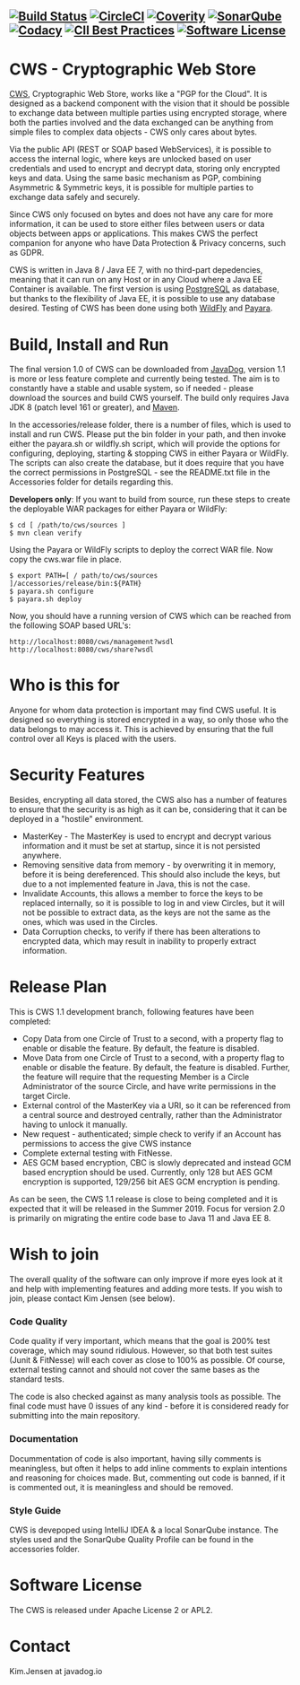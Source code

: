 [![Build Status](https://api.travis-ci.org/JavaDogs/cws.svg)](https://travis-ci.org/JavaDogs/cws) [![CircleCI](https://circleci.com/gh/JavaDogs/cws.png?style=shield)](https://circleci.com/gh/JavaDogs/cws) [![Coverity](https://scan.coverity.com/projects/13955/badge.svg)](https://scan.coverity.com/projects/javadogs-cws) [![SonarQube](https://sonarcloud.io/api/project_badges/measure?project=io.javadog:cws&metric=alert_status)](https://sonarcloud.io/dashboard?id=io.javadog:cws) [![Codacy](https://api.codacy.com/project/badge/Grade/78366d7059554164a3f65ceabe986598)](https://www.codacy.com/app/cws/cws) [![CII Best Practices](https://bestpractices.coreinfrastructure.org/projects/1566/badge)](https://bestpractices.coreinfrastructure.org/projects/1566) [![Software License](https://img.shields.io/badge/license-Apache+License+2.0-blue.svg)](http://www.apache.org/licenses/LICENSE-2.0)
--

# CWS - Cryptographic Web Store
[CWS](https://javadog.io/), Cryptographic Web Store, works like a "PGP for the
Cloud". It is designed as a backend component with the vision that it should be
possible to exchange data between multiple parties using encrypted storage,
where both the parties involved and the data exchanged can be anything from
simple files to complex data objects - CWS only cares about bytes.

Via the public API (REST or SOAP based WebServices), it is possible to access
the internal logic, where keys are unlocked based on user credentials and used
to encrypt and decrypt data, storing only encrypted keys and data. Using the
same basic mechanism as PGP, combining Asymmetric & Symmetric keys, it is
possible for multiple parties to exchange data safely and securely.

Since CWS only focused on bytes and does not have any care for more information,
it can be used to store either files between users or data objects between apps
or applications. This makes CWS the perfect companion for anyone who have Data
Protection & Privacy concerns, such as GDPR.

CWS is written in Java 8 / Java EE 7, with no third-part depedencies, meaning
that it can run on any Host or in any Cloud where a Java EE Container is
available. The first version is using [PostgreSQL](https://www.postgresql.org/)
as database, but thanks to the flexibility of Java EE, it is possible to use any
database desired. Testing of CWS has been done using both
[WildFly](http://www.wildfly.org/) and [Payara](https://payara.fish/).

# Build, Install and Run
The final version 1.0 of CWS can be downloaded from [JavaDog](https://javadog.io/),
version 1.1 is more or less feature complete and currently being tested. The aim
is to constantly have a stable and usable system, so if needed - please download
the sources and build CWS yourself. The build only requires Java JDK 8 (patch
level 161 or greater), and [Maven](https://maven.apache.org/).

In the accessories/release folder, there is a number of files, which is used to
install and run CWS. Please put the bin folder in your path, and then invoke
either the payara.sh or wildfly.sh script, which will provide the options for
configuring, deploying, starting & stopping CWS in either Payara or WildFly. The
scripts can also create the database, but it does require that you have the
correct permissions in PostgreSQL - see the README.txt file in the Accessories
folder for details regarding this.

**Developers only**: If you want to build from source, run these steps to
create the deployable WAR packages for either Payara or WildFly:

```
$ cd [ /path/to/cws/sources ]
$ mvn clean verify
```

Using the Payara or WildFly scripts to deploy the correct WAR file.
Now copy the cws.war file in place.

```
$ export PATH=[ / path/to/cws/sources ]/accessories/release/bin:${PATH}
$ payara.sh configure
$ payara.sh deploy
```

Now, you should have a running version of CWS which can be reached from the
following SOAP based URL's:

```
http://localhost:8080/cws/management?wsdl
http://localhost:8080/cws/share?wsdl
```

# Who is this for
Anyone for whom data protection is important may find CWS useful. It is designed
so everything is stored encrypted in a way, so only those who the data belongs
to may access it. This is achieved by ensuring that the full control over all
Keys is placed with the users.

# Security Features
Besides, encrypting all data stored, the CWS also has a number of features to
ensure that the security is as high as it can be, considering that it can be
deployed in a "hostile" environment.

 * MasterKey - The MasterKey is used to encrypt and decrypt various information
   and it must be set at startup, since it is not persisted anywhere.
 * Removing sensitive data from memory - by overwriting it in memory, before it
   is being dereferenced. This should also include the keys, but due to a not
   implemented feature in Java, this is not the case.
 * Invalidate Accounts, this allows a member to force the keys to be replaced
   internally, so it is possible to log in and view Circles, but it will not be
   possible to extract data, as the keys are not the same as the ones, which
   was used in the Circles.
 * Data Corruption checks, to verify if there has been alterations to encrypted
   data, which may result in inability to properly extract information.

# Release Plan
This is CWS 1.1 development branch, following features have been completed:
 * Copy Data from one Circle of Trust to a second, with a property flag to
   enable or disable the feature. By default, the feature is disabled.
 * Move Data from one Circle of Trust to a second, with a property flag to
   enable or disable the feature. By default, the feature is disabled. Further,
   the feature will require that the requesting Member is a Circle Administrator
   of the source Circle, and have write permissions in the target Circle.
 * External control of the MasterKey via a URI, so it can be referenced from a
   central source and destroyed centrally, rather than the Administrator having
   to unlock it manually.
 * New request - authenticated; simple check to verify if an Account has
   permissions to access the give CWS instance
 * Complete external testing with FitNesse.
 * AES GCM based encryption, CBC is slowly deprecated and instead GCM based
   encryption should be used. Currently, only 128 but AES GCM encryption is
   supported, 129/256 bit AES GCM encryption is pending.

As can be seen, the CWS 1.1 release is close to being completed and it is
expected that it will be released in the Summer 2019. Focus for version 2.0 is
primarily on migrating the entire code base to Java 11 and Java EE 8.

# Wish to join
The overall quality of the software can only improve if more eyes look at it and
help with implementing features and adding more tests. If you wish to join,
please contact Kim Jensen (see below).

### Code Quality
Code quality if very important, which means that the goal is 200% test coverage,
which may sound ridiulous. However, so that both test suites (Junit & FitNesse)
will each cover as close to 100% as possible. Of course, external testing cannot
and should not cover the same bases as the standard tests.

The code is also checked against as many analysis tools as possible. The final
code must have 0 issues of any kind - before it is considered ready for
submitting into the main repository.

### Documentation
Docummentation of code is also important, having silly comments is meaningless,
but often it helps to add inline comments to explain intentions and reasoning
for choices made. But, commenting out code is banned, if it is commented out, it
is meaningless and should be removed.

### Style Guide
CWS is devepoped using IntelliJ IDEA & a local SonarQube instance. The styles
used and the SonarQube Quality Profile can be found in the accessories folder.

# Software License
The CWS is released under Apache License 2 or APL2.

# Contact
Kim.Jensen at javadog.io
